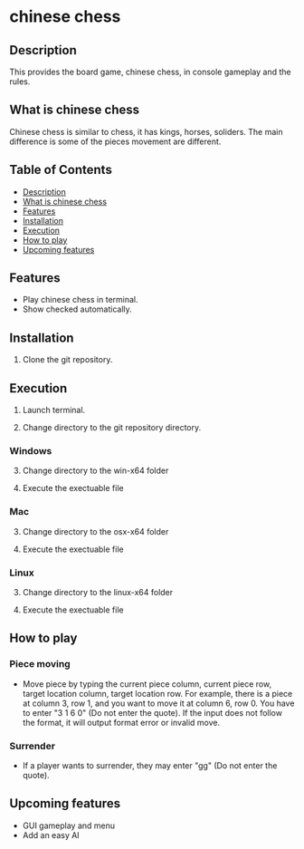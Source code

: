# chinese chess

## Description

This provides the board game, chinese chess, in console gameplay and the rules.

## What is chinese chess

Chinese chess is similar to chess, it has kings, horses, soliders. The main difference is some of the pieces movement are different. 

## Table of Contents

- [Description](#Description)
- [What is chinese chess](#What-is-chinese-chess)
- [Features](#Features)
- [Installation](#installation)
- [Execution](#execution)
- [How to play](#how-to-play)
- [Upcoming features](#upcoming-features)


## Features

- Play chinese chess in terminal.
- Show checked automatically.

## Installation

1. Clone the git repository.

## Execution

1. Launch terminal.

2. Change directory to the git repository directory.

### Windows

3. Change directory to the win-x64 folder

4. Execute the exectuable file

### Mac

3. Change directory to the osx-x64 folder

4. Execute the exectuable file

### Linux

3. Change directory to the linux-x64 folder

4. Execute the exectuable file

## How to play

### Piece moving

- Move piece by typing the current piece column, current piece row, target location column, target location row. For example, there is a piece at column 3, row 1, and you want to move it at column 6, row 0. You have to enter "3 1 6 0" (Do not enter the quote). If the input does not follow the format, it will output format error or invalid move.

### Surrender

- If a player wants to surrender, they may enter "gg" (Do not enter the quote).

## Upcoming features

- GUI gameplay and menu
- Add an easy AI
